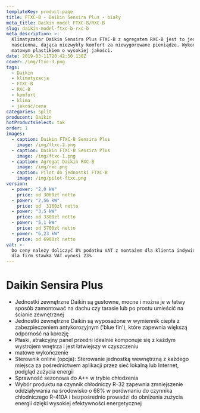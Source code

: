 ```yaml
---
templateKey: product-page
title: FTXC-B - Daikin Sensira Plus - biały
meta_title: Daikin model FTXC-B/RXC-B
slug: daikin-model-ftxc-b-rxc-b
meta_description: >-
  Klimatyzator Daikin Sensira Plus FTXC-B z agregatem RXC-B jest to jednostka
  naścienna, dająca niezwykły komfort za niewygórowane pieniądze. Wykończenie
  matowym plastikiem o wysokiej jakości.
date: 2019-03-11T20:42:50.138Z
cover: /img/ftxc-3.png
tags:
  - Daikin
  - klimatyzacja
  - FTXC-B
  - RXC-B
  - komfort
  - klima
  - jakość/cena
categories: split
producent: Daikin
hotProductsSelect: tak
order: 1
images:
  - caption: Daikin FTXC-B Sensira Plus
    image: /img/ftxc-2.png
  - caption: Daikin FTXC-B Sensira Plus
    image: /img/ftxc-1.png
  - caption: Agregat Daikin RXC-B
    image: /img/rxc.png
  - caption: Pilot do jednostki FTXC-B
    image: /img/pilot-ftxc.png
version:
  - power: "2,0 kW"
    price: od 3060zł netto
  - power: "2,56 kW"
    price: od  3160zł netto
  - power: "3,5 kW"
    price: od 3300zł netto
  - power: "5,1 kW"
    price: od 5700zł netto
  - power: "6,23 kW"
    price: od 6900zł netto
vat: >-
  Do ceny należy doliczyć 8% podatku VAT z montażem dla klienta indywidualnego,
  dla firm stawka VAT wynosi 23%
---
```


# Daikin Sensira Plus

- Jednostki zewnętrzne Daikin są gustowne, mocne i można je w łatwy sposób zamontować na dachu czy tarasie lub po prostu umieścić na ścianie zewnętrznej
- Jednostki zewnętrzne Daikin są wyposażone w wymiennik ciepła z zabezpieczeniem antykorozyjnym ('blue fin'), które zapewnia większą odporność na korozję
- Płaski, atrakcyjny panel przedni idealnie komponuje się z każdym wystrojem wnętrza i jest łatwiejszy w czyszczeniu
- matowe wykończenie
- Sterownik online (opcja): Sterowanie jednostką wewnętrzną z każdego miejsca za pośrednictwem aplikacji przez sieć lokalną lub Internet, podgląd zużycia energii
- Sprawność sezonowa do A++ w trybie chłodzenia
- Wybór produktu na czynnik chłodniczy R-32 zapewnia zmniejszenie oddziaływania na środowisko o 68% w porównaniu do czynnika chłodniczego R-410A i bezpośrednio prowadzi do obniżenia zużycia energii dzięki wysokiej efektywności energetycznej
